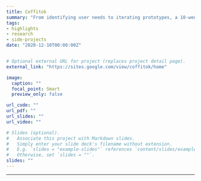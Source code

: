 ```yaml
---
title: Coffitok
summary: "From identifying user needs to iterating prototypes, a 10-week project in user centered design <br>**(opens external project link)**"
tags:
- highlights
- research
- side-projects
date: "2020-12-10T00:00:00Z"


# Optional external URL for project (replaces project detail page).
external_link: "https://sites.google.com/view/coffitok/home"

image:
  caption: ""
  focal_point: Smart
  preview_only: false

url_code: ""
url_pdf: ""
url_slides: ""
url_video: ""

# Slides (optional).
#   Associate this project with Markdown slides.
#   Simply enter your slide deck's filename without extension.
#   E.g. `slides = "example-slides"` references `content/slides/example-slides.md`.
#   Otherwise, set `slides = ""`.
slides: ""
---
```





---
<br>
